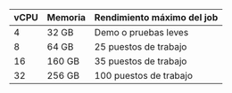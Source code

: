 | vCPU | Memoria | Rendimiento máximo del job |
|:---- |:------- |:-------------------------- |
| 4    | 32 GB   | Demo o pruebas leves       |
| 8    | 64 GB   | 25 puestos de trabajo      |
| 16   | 160 GB  | 35 puestos de trabajo      |
| 32   | 256 GB  | 100 puestos de trabajo     |
